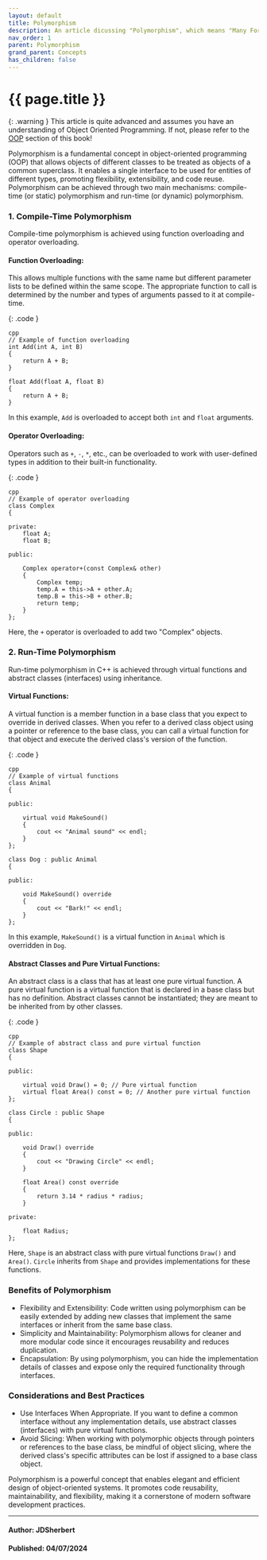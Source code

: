 ```yaml
---
layout: default
title: Polymorphism
description: An article dicussing "Polymorphism", which means "Many Forms".
nav_order: 1
parent: Polymorphism
grand_parent: Concepts
has_children: false
---
```


{{ page.title }}
======================

{: .warning } 
This article is quite advanced and assumes you have an understanding of Object Oriented Programming.
If not, please refer to the [OOP](/docs/Concepts/OOP/OOP.md) section of this book!

Polymorphism is a fundamental concept in object-oriented programming (OOP) that allows objects of different classes to be treated as objects of a common superclass. It enables a single interface to be used for entities of different types, promoting flexibility, extensibility, and code reuse. Polymorphism can be achieved through two main mechanisms: compile-time (or static) polymorphism and run-time (or dynamic) polymorphism.

### 1. Compile-Time Polymorphism
Compile-time polymorphism is achieved using function overloading and operator overloading.

#### Function Overloading: 
This allows multiple functions with the same name but different parameter lists to be defined within the same scope. The appropriate function to call is determined by the number and types of arguments passed to it at compile-time.

{: .code }
```
cpp
// Example of function overloading
int Add(int A, int B) 
{
    return A + B;
}

float Add(float A, float B) 
{
    return A + B;
}
```
In this example, `Add` is overloaded to accept both `int` and `float` arguments.

#### Operator Overloading: 
Operators such as `+`, `-`, `*`, etc., can be overloaded to work with user-defined types in addition to their built-in functionality.

{: .code }
```
cpp
// Example of operator overloading
class Complex
{

private:
    float A;
    float B;

public:

    Complex operator+(const Complex& other)
    {
        Complex temp;
        temp.A = this->A + other.A;
        temp.B = this->B + other.B;
        return temp;
    }
};
```

Here, the `+` operator is overloaded to add two "Complex" objects.

### 2. Run-Time Polymorphism
Run-time polymorphism in C++ is achieved through virtual functions and abstract classes (interfaces) using inheritance.

#### Virtual Functions: 
A virtual function is a member function in a base class that you expect to override in derived classes. When you refer to a derived class object using a pointer or reference to the base class, you can call a virtual function for that object and execute the derived class's version of the function.

{: .code }
```
cpp
// Example of virtual functions
class Animal
{

public:

    virtual void MakeSound()
    {
        cout << "Animal sound" << endl;
    }
};

class Dog : public Animal
{

public:

    void MakeSound() override
    {
        cout << "Bark!" << endl;
    }
};
```
In this example, `MakeSound()` is a virtual function in `Animal` which is overridden in `Dog`.

#### Abstract Classes and Pure Virtual Functions: 
An abstract class is a class that has at least one pure virtual function. A pure virtual function is a virtual function that is declared in a base class but has no definition. Abstract classes cannot be instantiated; they are meant to be inherited from by other classes.

{: .code }
```
cpp
// Example of abstract class and pure virtual function
class Shape
{

public:

    virtual void Draw() = 0; // Pure virtual function
    virtual float Area() const = 0; // Another pure virtual function
};

class Circle : public Shape
{

public:

    void Draw() override
    {
        cout << "Drawing Circle" << endl;
    }

    float Area() const override
    {
        return 3.14 * radius * radius;
    }

private:

    float Radius;
};
```
Here, `Shape` is an abstract class with pure virtual functions `Draw()` and `Area()`. `Circle` inherits from `Shape` and provides implementations for these functions.

### Benefits of Polymorphism
- Flexibility and Extensibility: Code written using polymorphism can be easily extended by adding new classes that implement the same interfaces or inherit from the same base class.
- Simplicity and Maintainability: Polymorphism allows for cleaner and more modular code since it encourages reusability and reduces duplication.
- Encapsulation: By using polymorphism, you can hide the implementation details of classes and expose only the required functionality through interfaces.

### Considerations and Best Practices
- Use Interfaces When Appropriate. If you want to define a common interface without any implementation details, use abstract classes (interfaces) with pure virtual functions.
- Avoid Slicing: When working with polymorphic objects through pointers or references to the base class, be mindful of object slicing, where the derived class's specific attributes can be lost if assigned to a base class object.
 
Polymorphism is a powerful concept that enables elegant and efficient design of object-oriented systems. It promotes code reusability, maintainability, and flexibility, making it a cornerstone of modern software development practices.

---

#### Author: JDSherbert
#### Published: 04/07/2024
